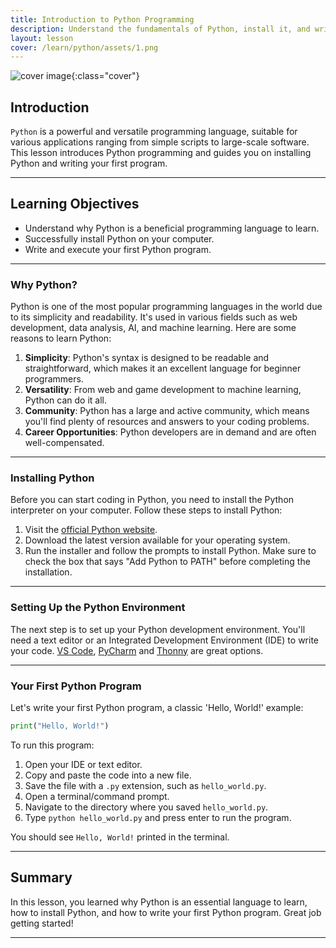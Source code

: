 ```yaml
---
title: Introduction to Python Programming
description: Understand the fundamentals of Python, install it, and write your first program.
layout: lesson
cover: /learn/python/assets/1.png
---
```


![cover image]({{page.cover}}){:class="cover"}

## Introduction

`Python` is a powerful and versatile programming language, suitable for various applications ranging from simple scripts to large-scale software. This lesson introduces Python programming and guides you on installing Python and writing your first program.

---

## Learning Objectives

- Understand why Python is a beneficial programming language to learn.
- Successfully install Python on your computer.
- Write and execute your first Python program.

---

### Why Python?

Python is one of the most popular programming languages in the world due to its simplicity and readability. It's used in various fields such as web development, data analysis, AI, and machine learning. Here are some reasons to learn Python:

1. **Simplicity**: Python's syntax is designed to be readable and straightforward, which makes it an excellent language for beginner programmers.
1. **Versatility**: From web and game development to machine learning, Python can do it all.
1. **Community**: Python has a large and active community, which means you'll find plenty of resources and answers to your coding problems.
1. **Career Opportunities**: Python developers are in demand and are often well-compensated.

---

### Installing Python

Before you can start coding in Python, you need to install the Python interpreter on your computer. Follow these steps to install Python:

1. Visit the [official Python website](https://www.python.org/downloads/).
1. Download the latest version available for your operating system.
1. Run the installer and follow the prompts to install Python. Make sure to check the box that says "Add Python to PATH" before completing the installation.

---

### Setting Up the Python Environment

The next step is to set up your Python development environment. You'll need a text editor or an Integrated Development Environment (IDE) to write your code. [VS Code](https://code.visualstudio.com/), [PyCharm](https://www.jetbrains.com/pycharm/) and [Thonny](https://www.thonny.org) are great options.

---

### Your First Python Program

Let's write your first Python program, a classic 'Hello, World!' example:

```python
print("Hello, World!")
```

To run this program:

1. Open your IDE or text editor.
1. Copy and paste the code into a new file.
1. Save the file with a `.py` extension, such as `hello_world.py`.
1. Open a terminal/command prompt.
1. Navigate to the directory where you saved `hello_world.py`.
1. Type `python hello_world.py` and press enter to run the program.

You should see `Hello, World!` printed in the terminal.

---

## Summary

In this lesson, you learned why Python is an essential language to learn, how to install Python, and how to write your first Python program. Great job getting started!

---
